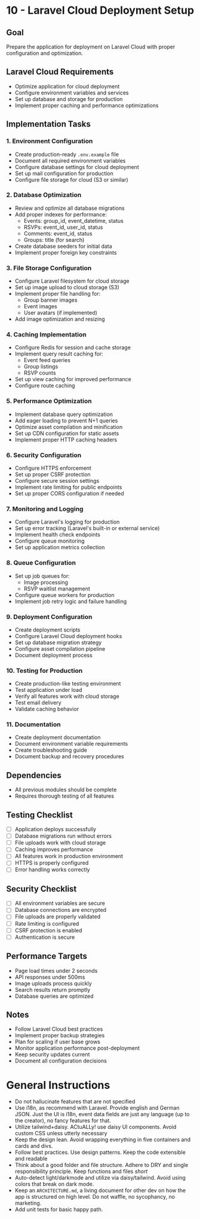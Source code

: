 # 10 - Laravel Cloud Deployment Setup

## Goal
Prepare the application for deployment on Laravel Cloud with proper configuration and optimization.

## Laravel Cloud Requirements
- Optimize application for cloud deployment
- Configure environment variables and services
- Set up database and storage for production
- Implement proper caching and performance optimizations

## Implementation Tasks

### 1. Environment Configuration
- Create production-ready `.env.example` file
- Document all required environment variables
- Configure database settings for cloud deployment
- Set up mail configuration for production
- Configure file storage for cloud (S3 or similar)

### 2. Database Optimization
- Review and optimize all database migrations
- Add proper indexes for performance:
  - Events: group_id, event_datetime, status
  - RSVPs: event_id, user_id, status
  - Comments: event_id, status
  - Groups: title (for search)
- Create database seeders for initial data
- Implement proper foreign key constraints

### 3. File Storage Configuration
- Configure Laravel filesystem for cloud storage
- Set up image upload to cloud storage (S3)
- Implement proper file handling for:
  - Group banner images
  - Event images
  - User avatars (if implemented)
- Add image optimization and resizing

### 4. Caching Implementation
- Configure Redis for session and cache storage
- Implement query result caching for:
  - Event feed queries
  - Group listings
  - RSVP counts
- Set up view caching for improved performance
- Configure route caching

### 5. Performance Optimization
- Implement database query optimization
- Add eager loading to prevent N+1 queries
- Optimize asset compilation and minification
- Set up CDN configuration for static assets
- Implement proper HTTP caching headers

### 6. Security Configuration
- Configure HTTPS enforcement
- Set up proper CSRF protection
- Configure secure session settings
- Implement rate limiting for public endpoints
- Set up proper CORS configuration if needed

### 7. Monitoring and Logging
- Configure Laravel's logging for production
- Set up error tracking (Laravel's built-in or external service)
- Implement health check endpoints
- Configure queue monitoring
- Set up application metrics collection

### 8. Queue Configuration
- Set up job queues for:
  - Image processing
  - RSVP waitlist management
- Configure queue workers for production
- Implement job retry logic and failure handling

### 9. Deployment Configuration
- Create deployment scripts
- Configure Laravel Cloud deployment hooks
- Set up database migration strategy
- Configure asset compilation pipeline
- Document deployment process

### 10. Testing for Production
- Create production-like testing environment
- Test application under load
- Verify all features work with cloud storage
- Test email delivery
- Validate caching behavior

### 11. Documentation
- Create deployment documentation
- Document environment variable requirements
- Create troubleshooting guide
- Document backup and recovery procedures

## Dependencies
- All previous modules should be complete
- Requires thorough testing of all features

## Testing Checklist
- [ ] Application deploys successfully
- [ ] Database migrations run without errors
- [ ] File uploads work with cloud storage
- [ ] Caching improves performance
- [ ] All features work in production environment
- [ ] HTTPS is properly configured
- [ ] Error handling works correctly

## Security Checklist
- [ ] All environment variables are secure
- [ ] Database connections are encrypted
- [ ] File uploads are properly validated
- [ ] Rate limiting is configured
- [ ] CSRF protection is enabled
- [ ] Authentication is secure

## Performance Targets
- Page load times under 2 seconds
- API responses under 500ms
- Image uploads process quickly
- Search results return promptly
- Database queries are optimized

## Notes
- Follow Laravel Cloud best practices
- Implement proper backup strategies
- Plan for scaling if user base grows
- Monitor application performance post-deployment
- Keep security updates current
- Document all configuration decisions




# General Instructions

- Do not hallucinate features that are not specified
- Use i18n, as recommend with Laravel. Provide english and German JSON. Just the UI is i18n, event data fields are just any language (up to the creator), no fancy features for that.
- Utilize tailwind+daisy. ACtuALLy! use daisy UI components. Avoid custom CSS unless utterly necessary
- Keep the design lean. Avoid wrapping everything in five containers and cards and divs.
- Follow best practices. Use design patterns. Keep the code extensible and readable
- Think about a good folder and file structure. Adhere to DRY and single responsibility principle. Keep functions and files *short*
- Auto-detect light/darkmode and utilize via daisy/tailwind. Avoid using colors that break on dark mode.
- Keep an `ARCHITECTURE.md`, a living document for other dev on how the app is structured on high level. Do not waffle, no sycophancy, no marketing.
- Add unit tests for basic happy path.
